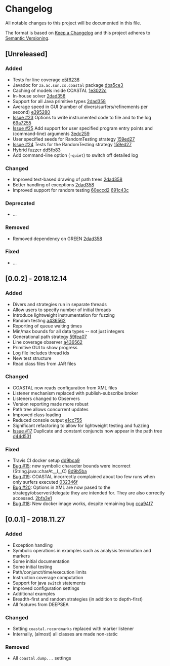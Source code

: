 # Changelog
All notable changes to this project will be documented in this file.

The format is based on [Keep a Changelog](http://keepachangelog.com/en/1.0.0/)
and this project adheres to [Semantic Versioning](http://semver.org/spec/v2.0.0.html).

## [Unreleased]

### Added
- Tests for line coverage [e5f6236](https://github.com/DeepseaPlatform/coastal/commit/e5f623608a2f62a6e79f94029ced39e7db9e58d2)
- Javadoc for ```za.ac.sun.cs.coastal``` package [dba5ce3](https://github.com/DeepseaPlatform/coastal/commit/dba5ce3acfe230c4d6942cf4cc011a5231462bef)
- Caching of models inside COASTAL [1e3022c](https://github.com/DeepseaPlatform/coastal/commit/1e3022cda63225c873a4dc68a6f0ced9cb8f3516)
- In-house solver [2dad358](https://github.com/DeepseaPlatform/coastal/commit/2dad358bd8c8134c998038f67adf18aaa2e8b3fe)
- Support for all Java primitive types [2dad358](https://github.com/DeepseaPlatform/coastal/commit/2dad358bd8c8134c998038f67adf18aaa2e8b3fe)
- Average speed in GUI (number of divers/surfers/refinements per second) [e395280](https://github.com/DeepseaPlatform/coastal/commit/e395280f8e8b573f012f491e62691ec3c91807c4)
- [Issue #23](https://github.com/DeepseaPlatform/coastal/issues/23) Options to write instrumented code to file and to the log [69a7255](https://github.com/DeepseaPlatform/coastal/commit/69a72555dd664427a872a6e52234430cfe2663aa)
- [Issue #25](https://github.com/DeepseaPlatform/coastal/issues/25) Add support for user specified program entry points and (command-line) arguments [3edc259](https://github.com/DeepseaPlatform/coastal/commit/3edc259910277c4d33e0e5e5313b47c2b6aa10e4)
- User specified seeds for RandomTesting strategy [159ed27](https://github.com/DeepseaPlatform/coastal/commit/159ed27e44f796923929fba7bc4c8517624d82a8)
- [Issue #24](https://github.com/DeepseaPlatform/coastal/issues/24) Tests for the RandomTesting strategy [159ed27](https://github.com/DeepseaPlatform/coastal/commit/159ed27e44f796923929fba7bc4c8517624d82a8)
- Hybrid fuzzer [dd5fb83](https://github.com/DeepseaPlatform/coastal/commit/dd5fb83ee98981f9187f5a0d8c384f7b5942b95a)
- Add command-line option (```-quiet```) to switch off detailed log

### Changed
- Improved text-based drawing of path trees [2dad358](https://github.com/DeepseaPlatform/coastal/commit/2dad358bd8c8134c998038f67adf18aaa2e8b3fe)
- Better handling of exceptions [2dad358](https://github.com/DeepseaPlatform/coastal/commit/2dad358bd8c8134c998038f67adf18aaa2e8b3fe)
- Improved support for random testing [60eccd2](https://github.com/DeepseaPlatform/coastal/commit/60eccd27562304b69a991f6ecb14b65dd6e8ce84) [691c43c](https://github.com/DeepseaPlatform/coastal/commit/691c43c0dd02149d4664c7ec716caa6b4c7d194b)

### Deprecated
- ...

### Removed
- Removed dependency on GREEN [2dad358](https://github.com/DeepseaPlatform/coastal/commit/2dad358bd8c8134c998038f67adf18aaa2e8b3fe)

### Fixed
- ...

## [0.0.2] - 2018.12.14

### Added
- Divers and strategies run in separate threads
- Allow users to specify number of initial threads
- Introduce lightweight instrumentation for fuzzing
- Random testing [a436562](https://github.com/DeepseaPlatform/coastal/commit/a4365621dd3968b80819a0f316d5de88ced9724f)
- Reporting of queue waiting times
- Min/max bounds for all data types -- not just integers
- Generational path strategy [59fea07](https://github.com/DeepseaPlatform/coastal/commit/59fea07ad3d88462bf17bc60860f0d0d2a5f02b8)
- Line coverage observer [a436562](https://github.com/DeepseaPlatform/coastal/commit/a4365621dd3968b80819a0f316d5de88ced9724f)
- Primitive GUI to show progress
- Log file includes thread ids
- New test structure
- Read class files from JAR files

### Changed
- COASTAL now reads configuration from XML files
- Listener mechanism replaced with publish-subscribe broker
- Listeners changed to Observers
- Version reporting made more robust
- Path tree allows concurrent updates
- Improved class loading
- Reduced console output [e1cc755](https://github.com/DeepseaPlatform/coastal/commit/e1cc7557e6c8e4317a3a307046dae0ed615f241d)
- Significant refactoring to allow for lightweight testing and fuzzing
- [Issue #17](https://github.com/DeepseaPlatform/coastal/issues/17) Duplicate and constant conjuncts now appear in the path tree [d44d531](https://github.com/DeepseaPlatform/coastal/commit/d44d531309d9ffdb66a8af752e01f35f53e2df91)

### Fixed
- Travis CI docker setup [dd9bca9](https://github.com/DeepseaPlatform/coastal/commit/dd9bca9ced9369f31dd21c7d82d8701cb4468791)
- [Bug #15](https://github.com/DeepseaPlatform/coastal/issues/15): new symbolic character bounds were incorrect (String.java::charAt__I__C) [8d9b5ba](https://github.com/DeepseaPlatform/coastal/commit/8d9b5ba7da9d0d5b79210fbce9df8957e349ce0b)
- [Bug #19](https://github.com/DeepseaPlatform/coastal/issues/19): COASTAL incorrectly complained about too few runs when only surfers executed [032346f](https://github.com/DeepseaPlatform/coastal/commit/032346f4d9a12a54a59a660c26b95e959872ca07)
- [Bug #20](https://github.com/DeepseaPlatform/coastal/issues/20): Options in XML are now pased to the strategy/observer/delegate they are intended for.  They are also correctly accessed. [2bfa3e1](https://github.com/DeepseaPlatform/coastal/commit/2bfa3e1c1ef8ca761be6746a01f64fee3916ca84)
- [Bug #18](https://github.com/DeepseaPlatform/coastal/issues/18): New docker image works, despite remaining bug [cca94f7](https://github.com/DeepseaPlatform/coastal/commit/cca94f785a58969e7fd775f58118dc8c31506a8f)

## [0.0.1] - 2018.11.27

### Added
- Exception handling
- Symbolic operations in examples such as analysis termination and markers
- Some initial documentation
- Some initial testing
- Path/conjunct/time/execution limits
- Instruction coverage computation
- Support for java `switch` statements
- Improved configuration settings
- Additional examples
- Breadth-first and random strategies (in addition to depth-first)
- All features from DEEPSEA

### Changed
- Setting `coastal.recordmarks` replaced with marker listener
- Internally, (almost) all classes are made non-static

### Removed
- All `coastal.dump...` settings
